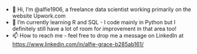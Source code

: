 - 👋 Hi, I’m @alfie1906, a freelance data scientist working primarily on the website Upwork.com
- 🌱 I’m currently learning R and SQL - I code mainly in Python but I definitely still have a lot of room for improvement in that area too!
- 📫 How to reach me - feel free to drop me a message on LinkedIn at https://www.linkedin.com/in/alfie-grace-b285ab161/

<!---
alfie1906/alfie1906 is a ✨ special ✨ repository because its `README.md` (this file) appears on your GitHub profile.
You can click the Preview link to take a look at your changes.
--->
